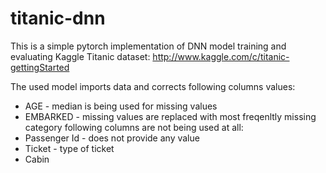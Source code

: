 # titanic-dnn

This is a simple pytorch implementation of DNN model training and evaluating Kaggle Titanic dataset:
http://www.kaggle.com/c/titanic-gettingStarted

The used model imports data and corrects following columns values:
- AGE - median is being used for missing values
- EMBARKED - missing values are replaced with most freqenltly missing category
following columns are not being used at all:
- Passenger Id - does not provide any value
- Ticket - type of ticket
- Cabin 

